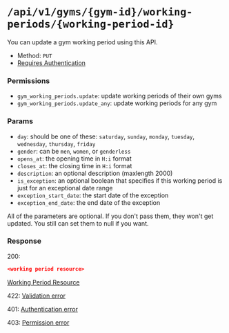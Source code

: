 # `/api/v1/gyms/{gym-id}/working-periods/{working-period-id}`
You can update a gym working period using this API.

- Method: `PUT`
- [Requires Authentication](../../auth/login.md#how-to-use-api-token)

### Permissions

- `gym_working_periods.update`: update working periods of their own gyms
- `gym_working_periods.update_any`: update working periods for any gym

### Params

- `day`: should be one of these: `saturday`, `sunday`, `monday`, `tuesday`, `wednesday`, `thursday`, `friday`
- `gender`: can be `men`, `women`, or `genderless`
- `opens_at`: the opening time in `H:i` format
- `closes_at`: the closing time in `H:i` format
- `description`: an optional description (maxlength 2000)
- `is_exception`: an optional boolean that specifies if this working period is just for an exceptional date range
- `exception_start_date`: the start date of the exception
- `exception_end_date`: the end date of the exception

All of the parameters are optional. If you don't pass them, they won't get updated.
You still can set them to null if you want.

### Response

200:
```json
<working period resource>
```

[Working Period Resource](../../resources/gym_working_period.md)

422: [Validation error](../../validation-errors.md)

401: [Authentication error](../../authentication-errors.md)

403: [Permission error](../../permission-errors.md)

